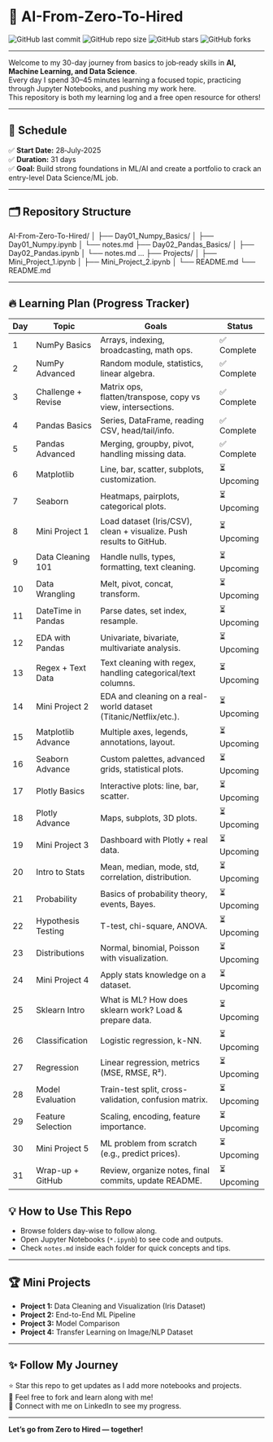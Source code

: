 # 🚀 AI-From-Zero-To-Hired

![GitHub last commit](https://img.shields.io/github/last-commit/05Atharva/AI-From-Zero-To-Hired?style=flat-square)
![GitHub repo size](https://img.shields.io/github/repo-size/05Atharva/AI-From-Zero-To-Hired?style=flat-square)
![GitHub stars](https://img.shields.io/github/stars/05Atharva/AI-From-Zero-To-Hired?style=flat-square)
![GitHub forks](https://img.shields.io/github/forks/05Atharva/AI-From-Zero-To-Hired?style=flat-square)



---

Welcome to my 30-day journey from basics to job‑ready skills in **AI, Machine Learning, and Data Science**.  
Every day I spend 30–45 minutes learning a focused topic, practicing through Jupyter Notebooks, and pushing my work here.  
This repository is both my learning log and a free open resource for others!

---

## 📅 Schedule
✅ **Start Date:** 28‑July‑2025  
✅ **Duration:** 31 days  
✅ **Goal:** Build strong foundations in ML/AI and create a portfolio to crack an entry-level Data Science/ML job.

---

## 🗂 Repository Structure
AI-From-Zero-To-Hired/
│
├── Day01_Numpy_Basics/
│ ├── Day01_Numpy.ipynb
│ └── notes.md
├── Day02_Pandas_Basics/
│ ├── Day02_Pandas.ipynb
│ └── notes.md
...
├── Projects/
│ ├── Mini_Project_1.ipynb
│ ├── Mini_Project_2.ipynb
│ └── README.md
└── README.md


---

## 🔥 Learning Plan (Progress Tracker)

| Day  | Topic               | Goals                                                                 | Status       |
|------|---------------------|------------------------------------------------------------------------|--------------|
| 1    | NumPy Basics        | Arrays, indexing, broadcasting, math ops.                             | ✅ Complete   |
| 2    | NumPy Advanced      | Random module, statistics, linear algebra.                            | ✅ Complete   |
| 3    | Challenge + Revise  | Matrix ops, flatten/transpose, copy vs view, intersections.           | ✅ Complete   |
| 4    | Pandas Basics       | Series, DataFrame, reading CSV, head/tail/info.                       | ✅ Complete   |
| 5    | Pandas Advanced     | Merging, groupby, pivot, handling missing data.                       | ✅ Complete   |
| 6    | Matplotlib          | Line, bar, scatter, subplots, customization.                          | ⏳ Upcoming   |
| 7    | Seaborn             | Heatmaps, pairplots, categorical plots.                               | ⏳ Upcoming   |
| 8    | Mini Project 1      | Load dataset (Iris/CSV), clean + visualize. Push results to GitHub.   | ⏳ Upcoming   |
| 9    | Data Cleaning 101   | Handle nulls, types, formatting, text cleaning.                       | ⏳ Upcoming   |
| 10   | Data Wrangling      | Melt, pivot, concat, transform.                                       | ⏳ Upcoming   |
| 11   | DateTime in Pandas  | Parse dates, set index, resample.                                     | ⏳ Upcoming   |
| 12   | EDA with Pandas     | Univariate, bivariate, multivariate analysis.                         | ⏳ Upcoming   |
| 13   | Regex + Text Data   | Text cleaning with regex, handling categorical/text columns.          | ⏳ Upcoming   |
| 14   | Mini Project 2      | EDA and cleaning on a real-world dataset (Titanic/Netflix/etc.).      | ⏳ Upcoming   |
| 15   | Matplotlib Advance  | Multiple axes, legends, annotations, layout.                          | ⏳ Upcoming   |
| 16   | Seaborn Advance     | Custom palettes, advanced grids, statistical plots.                   | ⏳ Upcoming   |
| 17   | Plotly Basics       | Interactive plots: line, bar, scatter.                                | ⏳ Upcoming   |
| 18   | Plotly Advance      | Maps, subplots, 3D plots.                                             | ⏳ Upcoming   |
| 19   | Mini Project 3      | Dashboard with Plotly + real data.                                    | ⏳ Upcoming   |
| 20   | Intro to Stats      | Mean, median, mode, std, correlation, distribution.                   | ⏳ Upcoming   |
| 21   | Probability         | Basics of probability theory, events, Bayes.                          | ⏳ Upcoming   |
| 22   | Hypothesis Testing  | T-test, chi-square, ANOVA.                                            | ⏳ Upcoming   |
| 23   | Distributions       | Normal, binomial, Poisson with visualization.                         | ⏳ Upcoming   |
| 24   | Mini Project 4      | Apply stats knowledge on a dataset.                                   | ⏳ Upcoming   |
| 25   | Sklearn Intro       | What is ML? How does sklearn work? Load & prepare data.               | ⏳ Upcoming   |
| 26   | Classification      | Logistic regression, k-NN.                                            | ⏳ Upcoming   |
| 27   | Regression          | Linear regression, metrics (MSE, RMSE, R²).                           | ⏳ Upcoming   |
| 28   | Model Evaluation    | Train-test split, cross-validation, confusion matrix.                 | ⏳ Upcoming   |
| 29   | Feature Selection   | Scaling, encoding, feature importance.                                | ⏳ Upcoming   |
| 30   | Mini Project 5      | ML problem from scratch (e.g., predict prices).                       | ⏳ Upcoming   |
| 31   | Wrap-up + GitHub    | Review, organize notes, final commits, update README.                 | ⏳ Upcoming   |


## 💡 How to Use This Repo
- Browse folders day-wise to follow along.
- Open Jupyter Notebooks (`*.ipynb`) to see code and outputs.
- Check `notes.md` inside each folder for quick concepts and tips.

---

## 🏆 Mini Projects
- **Project 1:** Data Cleaning and Visualization (Iris Dataset)
- **Project 2:** End-to-End ML Pipeline
- **Project 3:** Model Comparison
- **Project 4:** Transfer Learning on Image/NLP Dataset

---

## ✨ Follow My Journey
⭐ Star this repo to get updates as I add more notebooks and projects.  
🤝 Feel free to fork and learn along with me!  
📌 Connect with me on LinkedIn to see my progress.

---

**Let’s go from Zero to Hired — together!**
